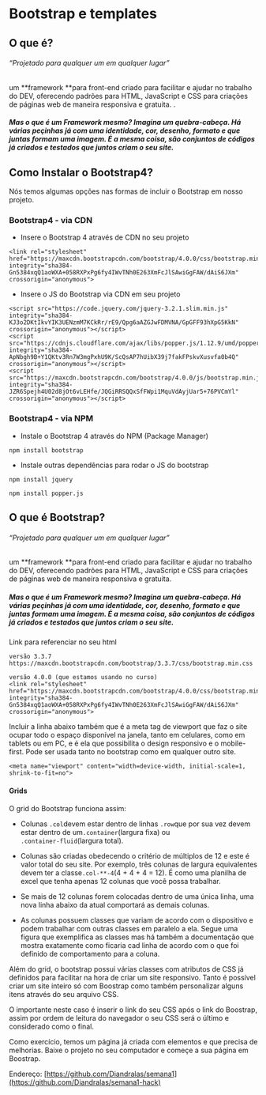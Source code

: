 # Bootstrap e templates

## O que é?

###### _“Projetado para qualquer um em qualquer lugar”_

um **framework **para front-end criado para facilitar e ajudar no trabalho do DEV, oferecendo padrões para HTML, JavaScript e CSS para criações de páginas web de maneira responsiva e gratuita. .

##### Mas o que é um Framework mesmo? Imagina um quebra-cabeça. Há várias peçinhas já com uma identidade, cor, desenho, formato e que juntas formam uma imagem. É a mesma coisa, são conjuntos de códigos já criados e testados que juntos criam o seu site.

## Como Instalar o Bootstrap4?

Nós temos algumas opções nas formas de incluir o Bootstrap em nosso projeto.

### Bootstrap4 - via CDN

* Insere o Bootstrap 4 através de CDN no seu projeto

```
<link rel="stylesheet" href="https://maxcdn.bootstrapcdn.com/bootstrap/4.0.0/css/bootstrap.min.css" integrity="sha384-Gn5384xqQ1aoWXA+058RXPxPg6fy4IWvTNh0E263XmFcJlSAwiGgFAW/dAiS6JXm" crossorigin="anonymous">
```

* Insere o JS do Bootstrap via CDN em seu projeto

```
<script src="https://code.jquery.com/jquery-3.2.1.slim.min.js" integrity="sha384-KJ3o2DKtIkvYIK3UENzmM7KCkRr/rE9/Qpg6aAZGJwFDMVNA/GpGFF93hXpG5KkN" crossorigin="anonymous"></script>
<script src="https://cdnjs.cloudflare.com/ajax/libs/popper.js/1.12.9/umd/popper.min.js" integrity="sha384-ApNbgh9B+Y1QKtv3Rn7W3mgPxhU9K/ScQsAP7hUibX39j7fakFPskvXusvfa0b4Q" crossorigin="anonymous"></script>
<script src="https://maxcdn.bootstrapcdn.com/bootstrap/4.0.0/js/bootstrap.min.js" integrity="sha384-JZR6Spejh4U02d8jOt6vLEHfe/JQGiRRSQQxSfFWpi1MquVdAyjUar5+76PVCmYl" crossorigin="anonymous"></script>
```

### Bootstrap4  - via NPM

* Instale o Bootstrap 4 através do NPM \(Package Manager\)

```
npm install bootstrap
```

* Instale outras dependências para rodar o JS do bootstrap

```
npm install jquery

npm install popper.js
```

## O que é Bootstrap?

###### _“Projetado para qualquer um em qualquer lugar”_

um **framework **para front-end criado para facilitar e ajudar no trabalho do DEV, oferecendo padrões para HTML, JavaScript e CSS para criações de páginas web de maneira responsiva e gratuita.

##### Mas o que é um Framework mesmo? Imagina um quebra-cabeça. Há várias peçinhas já com uma identidade, cor, desenho, formato e que juntas formam uma imagem. É a mesma coisa, são conjuntos de códigos já criados e testados que juntos criam o seu site.

Link para referenciar no seu html

```
versão 3.3.7
https://maxcdn.bootstrapcdn.com/bootstrap/3.3.7/css/bootstrap.min.css

versão 4.0.0 (que estamos usando no curso)
<link rel="stylesheet" href="https://maxcdn.bootstrapcdn.com/bootstrap/4.0.0/css/bootstrap.min.css" integrity="sha384-Gn5384xqQ1aoWXA+058RXPxPg6fy4IWvTNh0E263XmFcJlSAwiGgFAW/dAiS6JXm" crossorigin="anonymous">
```

Incluir a linha abaixo também que é a meta tag de viewport que faz o site ocupar todo o espaço disponível na janela, tanto em celulares, como em tablets ou em PC, e é ela que possibilita o design responsivo e o mobile-first. Pode ser usada tanto no bootstrap como em qualquer outro site.

```
<meta name="viewport" content="width=device-width, initial-scale=1, shrink-to-fit=no">
```

#### Grids

O grid do Bootstrap funciona assim:

* Colunas `.col`devem estar dentro de linhas `.row`que por sua vez devem estar dentro de um`.container`\(largura fixa\) ou  
  `.container-fluid`\(largura total\).

* Colunas são criadas obedecendo o critério de múltiplos de 12 e este é valor total do seu site. Por exemplo, três colunas de largura equivalentes devem ter a classe`.col-**-4`\(4 + 4 + 4 = 12\). É como uma planilha de excel que tenha apenas 12 colunas que você possa trabalhar.

* Se mais de 12 colunas forem colocadas dentro de uma única linha, uma nova linha abaixo da atual comportará as demais colunas.

* As colunas possuem classes que variam de acordo com o dispositivo e podem trabalhar com outras classes em paralelo a ela. Segue uma figura que exemplifica as classes mas há também a documentação que mostra exatamente como ficaria cad linha de acordo com o que foi definido de comportamento para a coluna.

Além do grid, o bootstrap possui várias classes com atributos de CSS já definidos para facilitar na hora de criar um site responsivo. Tanto é possível criar um site inteiro só com Boostrap como também personalizar alguns itens através do seu arquivo CSS.

O importante neste caso é inserir o link do seu CSS após o link do Boostrap, assim por ordem de leitura do navegador o seu CSS será o último e considerado como o final.

Como exercício, temos um página já criada com elementos e que precisa de melhorias. Baixe o projeto no seu computador e começe a sua página em Boostrap.

Endereço: [https://github.com/Diandralas/semana1](https://github.com/Diandralas/semana1-hack)

